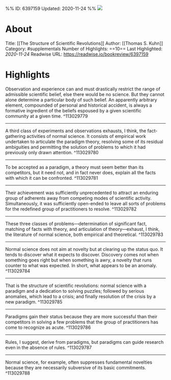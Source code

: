 %%
ID: 6397159
Updated: 2020-11-24
%%
![](https://images-na.ssl-images-amazon.com/images/I/51WjNGMP1xL._SL500_.jpg)

# About
Title: [[The Structure of Scientific Revolutions]]
Author: [[Thomas S. Kuhn]]
Category: #supplementals
Number of Highlights: ==10==
Last Highlighted: *2020-11-24*
Readwise URL: https://readwise.io/bookreview/6397159

# Highlights 
Observation and experience can and must drastically restrict the range of admissible scientific belief, else there would be no science. But they cannot alone determine a particular body of such belief. An apparently arbitrary element, compounded of personal and historical accident, is always a formative ingredient of the beliefs espoused by a given scientific community at a given time.  ^113029779

---

A third class of experiments and observations exhausts, I think, the fact-gathering activities of normal science. It consists of empirical work undertaken to articulate the paradigm theory, resolving some of its residual ambiguities and permitting the solution of problems to which it had previously only drawn attention.  ^113029780

---

To be accepted as a paradigm, a theory must seem better than its competitors, but it need not, and in fact never does, explain all the facts with which it can be confronted.  ^113029781

---

Their achievement was sufficiently unprecedented to attract an enduring group of adherents away from competing modes of scientific activity. Simultaneously, it was sufficiently open-ended to leave all sorts of problems for the redefined group of practitioners to resolve.  ^113029782

---

These three classes of problems—determination of significant fact, matching of facts with theory, and articulation of theory—exhaust, I think, the literature of normal science, both empirical and theoretical.  ^113029783

---

Normal science does not aim at novelty but at clearing up the status quo. It tends to discover what it expects to discover. Discovery comes not when something goes right but when something is awry, a novelty that runs counter to what was expected. In short, what appears to be an anomaly.  ^113029784

---

That is the structure of scientific revolutions: normal science with a paradigm and a dedication to solving puzzles; followed by serious anomalies, which lead to a crisis; and finally resolution of the crisis by a new paradigm.  ^113029785

---

Paradigms gain their status because they are more successful than their competitors in solving a few problems that the group of practitioners has come to recognize as acute.  ^113029786

---

Rules, I suggest, derive from paradigms, but paradigms can guide research even in the absence of rules.  ^113029787

---

Normal science, for example, often suppresses fundamental novelties because they are necessarily subversive of its basic commitments.  ^113029788

